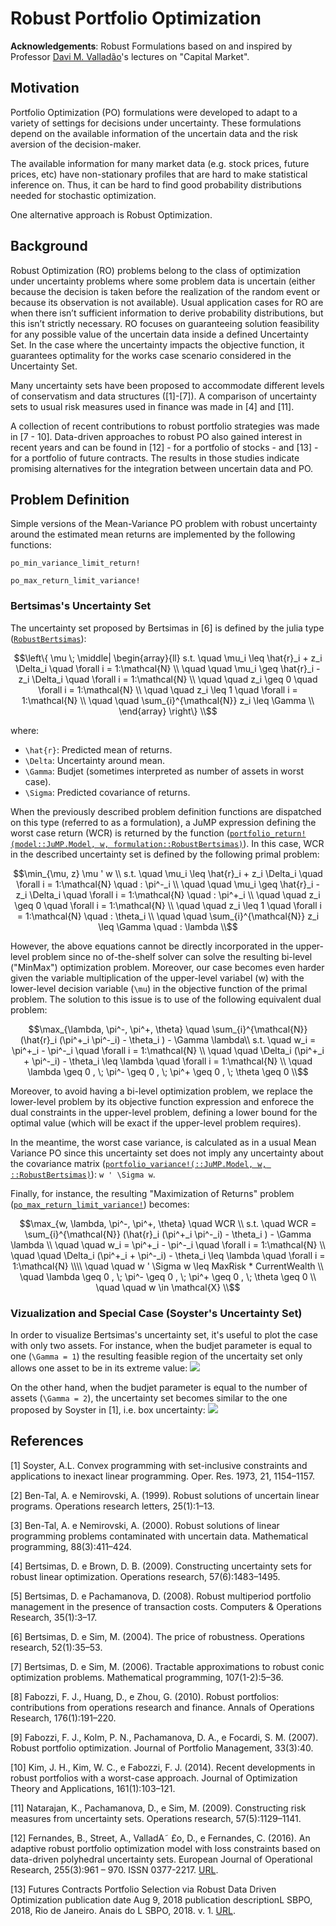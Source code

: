 # Robust Portfolio Optimization
**Acknowledgements**: Robust Formulations based on and inspired by Professor [Davi M. Valladão](http://www.ind.puc-rio.br/en/equipe/davi-michel-valladao/)'s lectures on "Capital Market".

## Motivation
Portfolio Optimization (PO) formulations were developed to adapt to a variety of settings for decisions under uncertainty. These formulations depend on the available information of the uncertain data and the risk aversion of the decision-maker.

The available information for many market data (e.g. stock prices, future prices, etc) have non-stationary profiles that are hard to make statistical inference on. Thus, it can be hard to find good probability distributions needed for stochastic optimization. 

One alternative approach is Robust Optimization.

## Background
Robust Optimization (RO) problems belong to the class of optimization under uncertainty problems where some problem data is uncertain (either because the decision is taken before the realization of the random event or because its observation is not available). Usual application cases for RO are when there isn’t sufficient information to derive probability distributions, but this isn’t strictly necessary. RO focuses on guaranteeing solution feasibility for any possible value of the uncertain data inside a defined Uncertainty Set. In the case where the uncertainty impacts the objective function, it guarantees optimality for the works case scenario considered in the Uncertainty Set.

Many uncertainty sets have been proposed to accommodate different levels of conservatism and data structures ([1]-[7]). A comparison of uncertainty sets to usual risk measures used in finance was made in [4] and [11].

A collection of recent contributions to robust portfolio strategies was made in [7 - 10]. Data-driven approaches to robust PO also gained interest in recent years and can be found in [12] - for a portfolio of stocks - and [13] - for a portfolio of future contracts. The results in those studies indicate promising alternatives for the integration between uncertain data and PO.

## Problem Definition
Simple versions of the Mean-Variance PO problem with robust uncertainty around the estimated mean returns are implemented by the following functions:

```@docs
po_min_variance_limit_return!
```

```@docs
po_max_return_limit_variance!
```

### Bertsimas's Uncertainty Set
The uncertainty set proposed by Bertsimas in [6] is defined by the julia type ([`RobustBertsimas`](@ref)):

```math
\left\{ \mu \; \middle| \begin{array}{ll}
s.t.  \quad \mu_i \leq \hat{r}_i + z_i \Delta_i \quad \forall i = 1:\mathcal{N} \\
\quad \quad \mu_i \geq \hat{r}_i - z_i \Delta_i  \quad \forall i = 1:\mathcal{N} \\
\quad \quad z_i \geq 0 \quad \forall i = 1:\mathcal{N} \\
\quad \quad z_i \leq 1 \quad \forall i = 1:\mathcal{N} \\
\quad \quad \sum_{i}^{\mathcal{N}} z_i \leq \Gamma \\
\end{array}
\right\} \\
```

where:
- ``\hat{r}``: Predicted mean of returns.
- ``\Delta``: Uncertainty around mean.
- ``\Gamma``: Budjet (sometimes interpreted as number of assets in worst case).
- ``\Sigma``: Predicted covariance of returns.

When the previously described problem definition functions are dispatched on this type (referred to as a formulation), a JuMP expression defining the worst case return (WCR) is returned by the function ([`portfolio_return!(model::JuMP.Model, w, formulation::RobustBertsimas)`](@ref)). In this case, WCR in the described uncertainty set is defined by the following primal problem:  

```math
\min_{\mu, z} \mu ' w \\
s.t.  \quad \mu_i \leq \hat{r}_i + z_i \Delta_i \quad \forall i = 1:\mathcal{N} \quad : \pi^-_i \\
\quad \quad \mu_i \geq \hat{r}_i - z_i \Delta_i  \quad \forall i = 1:\mathcal{N} \quad : \pi^+_i \\
\quad \quad z_i \geq 0 \quad \forall i = 1:\mathcal{N} \\
\quad \quad z_i \leq 1 \quad \forall i = 1:\mathcal{N} \quad : \theta_i \\
\quad \quad \sum_{i}^{\mathcal{N}} z_i \leq \Gamma \quad : \lambda \\
```

However, the above equations cannot be directly incorporated in the upper-level problem since no of-the-shelf solver can solve the resulting bi-level ("MinMax") optimization problem. Moreover, our case becomes even harder given the variable multiplication of the upper-level variabel (w) with the lower-level decision variable (``\mu``) in the objective function of the primal problem. The solution to this issue is to use of the following equivalent dual problem:

```math
\max_{\lambda, \pi^-, \pi^+, \theta} \quad  \sum_{i}^{\mathcal{N}} (\hat{r}_i (\pi^+_i \pi^-_i) - \theta_i ) - \Gamma \lambda\\
s.t.  \quad   w_i = \pi^+_i - \pi^-_i  \quad \forall i = 1:\mathcal{N} \\
\quad \quad  \Delta_i (\pi^+_i + \pi^-_i) - \theta_i \leq \lambda \quad \forall i = 1:\mathcal{N} \\
\quad \lambda \geq 0 , \; \pi^- \geq 0 , \; \pi^+ \geq 0 , \; \theta \geq 0 \\
```

Moreover, to avoid having a bi-level optimization problem, we replace the lower-level problem by its objective function expression and enforece the dual constraints in the upper-level problem, defining a lower bound for the optimal value (which will be exact if the upper-level problem requires). 

In the meantime, the worst case variance, is calculated as in a usual Mean Variance PO since this uncertainty set does not imply any uncertainty about the covariance matrix ([`portfolio_variance!(::JuMP.Model, w, ::RobustBertsimas)`](@ref)): ``w ' \Sigma w``.

Finally, for instance, the resulting "Maximization of Returns" problem ([`po_max_return_limit_variance!`](@ref)) becomes:

```math
\max_{w, \lambda, \pi^-, \pi^+, \theta} \quad  WCR \\
s.t.  \quad WCR = \sum_{i}^{\mathcal{N}} (\hat{r}_i (\pi^+_i \pi^-_i) - \theta_i ) - \Gamma \lambda \\
\quad \quad w_i = \pi^+_i - \pi^-_i  \quad \forall i = 1:\mathcal{N} \\
\quad \quad  \Delta_i (\pi^+_i + \pi^-_i) - \theta_i \leq \lambda \quad \forall i = 1:\mathcal{N} \\\\
\quad \quad w ' \Sigma w  \leq MaxRisk * CurrentWealth \\
\quad \lambda \geq 0 , \; \pi^- \geq 0 , \; \pi^+ \geq 0 , \; \theta \geq 0 \\
\quad \quad w \in \mathcal{X} \\
```
### Vizualization and Special Case (Soyster's Uncertainty Set)
In order to visualize Bertsimas's uncertainty set, it's useful to plot the case with only two assets. For instance, when the budjet parameter is equal to one (``\Gamma = 1``) the resulting feasible region of the uncertaity set only allows one asset to be in its extreme value:
![](https://github.com/andrewrosemberg/PortfolioOpt/blob/master/docs/src/assets/set_bertsimas.png?raw=true)

On the other hand, when the budjet parameter is equal to the number of assets (``\Gamma = 2``), the uncertainty set becomes similar to the one proposed by Soyster in [1], i.e. box uncertainty: 
![](https://github.com/andrewrosemberg/PortfolioOpt/blob/master/docs/src/assets/set_soyster.png?raw=true)

## References

[1] Soyster, A.L. Convex programming with set-inclusive constraints and applications to inexact linear
programming. Oper. Res. 1973, 21, 1154–1157.

[2] Ben-Tal, A. e Nemirovski, A. (1999). Robust solutions of uncertain linear programs. Operations research letters, 25(1):1–13. 

[3] Ben-Tal, A. e Nemirovski, A. (2000). Robust solutions of linear programming problems contaminated with uncertain data. Mathematical programming, 88(3):411–424. 

[4] Bertsimas, D. e Brown, D. B. (2009). Constructing uncertainty sets for robust linear optimization. Operations research, 57(6):1483–1495. 

[5] Bertsimas, D. e Pachamanova, D. (2008). Robust multiperiod portfolio management in the presence of transaction costs. Computers & Operations Research, 35(1):3–17. 

[6] Bertsimas, D. e Sim, M. (2004). The price of robustness. Operations research, 52(1):35–53. 

[7] Bertsimas, D. e Sim, M. (2006). Tractable approximations to robust conic optimization problems. Mathematical programming, 107(1-2):5–36. 

[8] Fabozzi, F. J., Huang, D., e Zhou, G. (2010). Robust portfolios: contributions from operations research and finance. Annals of Operations Research, 176(1):191–220. 

[9] Fabozzi, F. J., Kolm, P. N., Pachamanova, D. A., e Focardi, S. M. (2007). Robust portfolio optimization. Journal of Portfolio Management, 33(3):40. 

[10] Kim, J. H., Kim, W. C., e Fabozzi, F. J. (2014). Recent developments in robust portfolios with a worst-case approach. Journal of Optimization Theory and Applications, 161(1):103–121.

[11] Natarajan, K., Pachamanova, D., e Sim, M. (2009). Constructing risk measures from uncertainty sets. Operations research, 57(5):1129–1141.

[12] Fernandes, B., Street, A., ValladA˜ £o, D., e Fernandes, C. (2016). An adaptive robust portfolio
optimization model with loss constraints based on data-driven polyhedral uncertainty sets. European Journal of Operational Research, 255(3):961 – 970. ISSN 0377-2217. [URL](www.sciencedirect.com/science/article/pii/S0377221716303757).

[13] Futures Contracts Portfolio Selection via Robust Data Driven Optimization publication date Aug 9, 2018  publication descriptionL SBPO, 2018, Rio de Janeiro. Anais do L SBPO, 2018. v. 1. [URL](https://proceedings.science/sbpo/papers/selecao-de-carteira-de-contratos-futuros-via-otimizacao-robusta-direcionado-por-dados).

